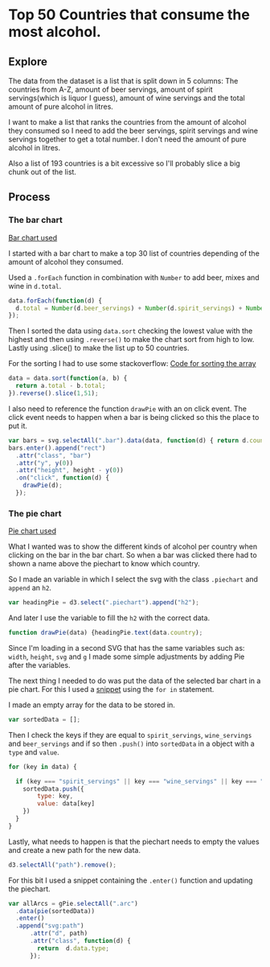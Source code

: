 # Top 50 Countries that consume the most alcohol.

## Explore

The data from the dataset is a list that is split down in 5 columns: The countries from A-Z, amount of beer servings, amount of spirit servings(which is liquor I guess), amount of wine servings and the total amount of pure alcohol in litres.

I want to make a list that ranks the countries from the amount of alcohol they consumed so I need to add the beer servings, spirit servings and wine servings together to get a total number. I don't need the amount of pure alcohol in litres.

Also a list of 193 countries is a bit excessive so I'll probably slice a big chunk out of the list.

## Process


### The bar chart

[Bar chart used ](https://bl.ocks.org/d3noob/bdf28027e0ce70bd132edc64f1dd7ea4)


I started with a bar chart to make a top 30 list of countries depending of the amount of alcohol they consumed.

Used a `.forEach` function in combination with `Number` to add beer, mixes and wine in `d.total`.

```js
data.forEach(function(d) {
  d.total = Number(d.beer_servings) + Number(d.spirit_servings) + Number(d.wine_servings);
});


```
Then I sorted the data using `data.sort` checking the lowest value with the highest and then using `.reverse()` to make the chart sort from high to low. Lastly using .slice() to make the list up to 50 countries.

For the sorting I had to use some stackoverflow: [Code for sorting the array](https://stackoverflow.com/questions/979256/sorting-an-array-of-javascript-objects
)

```js
data = data.sort(function(a, b) {
  return a.total - b.total;
}).reverse().slice(1,51);
```

I also need to reference the function `drawPie` with an on click event. The click event needs to happen when a bar is being clicked so this the place to put it.

```js
var bars = svg.selectAll(".bar").data(data, function(d) { return d.country; })
bars.enter().append("rect")
  .attr("class", "bar")
  .attr("y", y(0))
  .attr("height", height - y(0))
  .on("click", function(d) {
    drawPie(d);
  });
```


### The pie chart

[Pie chart used](https://bl.ocks.org/santi698/f3685ca8a1a7f5be1967f39f367437c0)

What I wanted was to show the different kinds of alcohol per country when clicking on the bar in the bar chart. So when a bar was clicked there had to shown a name above the piechart to know which country.

So I made an variable in which I select the svg with the class `.piechart` and `append` an `h2`.

```js
var headingPie = d3.select(".piechart").append("h2");

```

And later I use the variable to fill the `h2` with the correct data.

```js
function drawPie(data) {headingPie.text(data.country);

```

Since I'm loading in a second SVG that has the same variables such as: `width`, `height`, `svg` and `g` I made some simple adjustments by adding Pie after the variables.



The next thing I needed to do was put the data of the selected bar chart in a pie chart. For this I used a [snippet](https://developer.mozilla.org/en-US/docs/Web/JavaScript/Reference/Statements/for...in) using the `for in` statement.

I made an empty array for the data to be stored in.

```js
var sortedData = [];
```

Then I check the keys if they are equal to `spirit_servings`, `wine_servings` and `beer_servings` and if so then `.push()` into `sortedData` in a object with a `type` and `value`.

```js
for (key in data) {

  if (key === "spirit_servings" || key === "wine_servings" || key === "beer_servings") {
    sortedData.push({
        type: key,
        value: data[key]
    })
  }
}
```

Lastly, what needs to happen is that the piechart needs to empty the values and create a new path for the new data.

```js
d3.selectAll("path").remove();
```

For this bit I used a snippet containing the `.enter()` function and updating the piechart.

```js
var allArcs = gPie.selectAll(".arc")
  .data(pie(sortedData))
  .enter()
  .append("svg:path")
      .attr("d", path)
      .attr("class", function(d) {
        return  d.data.type;
      });
```
